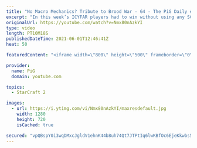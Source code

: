 ```yaml
---
title: "No Macro Mechanics? Tribute to Brood War - G4 - The PiG Daily #195"
excerpt: "In this week’s ICYFAR players had to win without using any SC2 macro mechanics. They weren’t allowed to use queens, MULES or Warpgate in this tribute to Brood War!\r \r NEW ICYFAR Challenge: \"Out of Gas\" - You’re only allowed to take the gases in your main base. Send submissions to eonblu95@gmail.com as"
originalUrl: https://youtube.com/watch?v=Nmx80nAzkYI
type: video
length: PT10M18S
publishedDateTime: 2021-06-01T12:46:41Z
heat: 50

featuredContent: "<iframe width=\"800\" height=\"500\" frameborder=\"0\" src=\"https://www.youtube.com/embed/Nmx80nAzkYI\" allow=\"accelerometer; autoplay; encrypted-media; gyroscope; picture-in-picture\" allowfullscreen></iframe>"

provider:
  name: PiG
  domain: youtube.com

topics:
  - StarCraft 2

images:
  - url: https://i.ytimg.com/vi/Nmx80nAzkYI/maxresdefault.jpg
    width: 1280
    height: 720
    isCached: true

secured: "vpQBspY0i3wqDMxcJgldV1ehnK44b8uh74Qt7JTPtIq6lwKBfOc6EjeKkwbs5IqMpiMj0SvMGUTOFk7x71Ds9Cxdkw1StRYnAvrGgRZfmGl0Pbm/NfeaQ5xCJ5fceBWlv5CEl+D2CTOXahovB0dwDHeMLRzcv40d8mMlA1BCglQDBNbw3R7yENfbUwN/4U7wvuKKNnvEAaXavebEHEmmHe8pI8J90h0I21XHiQSf0B0iK35Hh9HPyfigDt8XQu6QxCYRXO+xyQN1ITMWdM3XA5Wr5aSKq+woo2jqYO1NTJukFDK1Q/7NiavAK1tWi56+lSgD7pjVUhJn+jcGwlU13l68OWvyagT3/m5C7j7d/kXSFpIjQXZN043ihEEeWu1WMyVmxsMwr7q60uQgjGW0PNLAmrffmbLyBvpLUL386yM=;kENugTFfMjekX9jKDM1aMg=="
---
```


